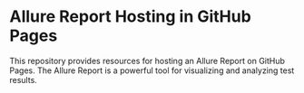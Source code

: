# Allure Report Hosting in GitHub Pages 

This repository provides resources for hosting an Allure Report on GitHub Pages. The Allure Report is a powerful tool for visualizing and analyzing test results.
